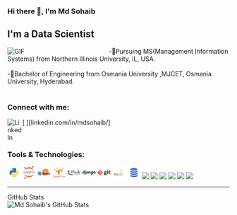 ### Hi there 👋, I'm Md Sohaib 

## I'm a Data Scientist
<img align="left" alt="GIF" src="https://media1.tenor.com/images/72a9ce1fe0e4b94d46684ad710b27c13/tenor.gif" width="230px" />

-📝Pursuing MS(Management Information Systems) from Northern Illinois University, IL, USA.<br><br>
-📝Bachelor of Engineering from Osmania University ,MJCET, Osmania University, Hyderabad.<br><br>


### Connect with me:


[<img align="left" alt="LinkedIn" width="34px" src="https://i2.wp.com/softwareengineeringdaily.com/wp-content/uploads/2020/02/LinkedIn.jpg" />  ][linkedin.com/in/mdsohaib/]


<br />

### Tools & Technologies:

<code><img height="30" src="https://raw.githubusercontent.com/github/explore/80688e429a7d4ef2fca1e82350fe8e3517d3494d/topics/python/python.png"></code>
<code><img height="30" src="https://raw.githubusercontent.com/github/explore/80688e429a7d4ef2fca1e82350fe8e3517d3494d/topics/jupyter-notebook/jupyter-notebook.png"></code>
<code><img height="30" src="https://raw.githubusercontent.com/github/explore/80688e429a7d4ef2fca1e82350fe8e3517d3494d/topics/scikit-learn/scikit-learn.png"></code>
<code><img height="30" src="https://raw.githubusercontent.com/github/explore/80688e429a7d4ef2fca1e82350fe8e3517d3494d/topics/tensorflow/tensorflow.png"></code>
<code><img height="30" src="https://raw.githubusercontent.com/github/explore/80688e429a7d4ef2fca1e82350fe8e3517d3494d/topics/flask/flask.png"></code>
<code><img height="30" src="https://raw.githubusercontent.com/github/explore/80688e429a7d4ef2fca1e82350fe8e3517d3494d/topics/django/django.png"></code>
<code><img height="30" src="https://raw.githubusercontent.com/github/explore/80688e429a7d4ef2fca1e82350fe8e3517d3494d/topics/git/git.png"></code>
<code><img height="30" src="https://raw.githubusercontent.com/github/explore/80688e429a7d4ef2fca1e82350fe8e3517d3494d/topics/mysql/mysql.png"></code>
<code><img height="30" src="https://raw.githubusercontent.com/github/explore/80688e429a7d4ef2fca1e82350fe8e3517d3494d/topics/sql/sql.png"></code>
<code><img height="30" src="https://upload.wikimedia.org/wikipedia/commons/thumb/9/98/WordPress_blue_logo.svg/1280px-WordPress_blue_logo.svg.png"></code>
<code><img height="30" src="https://it.wisc.edu/wp-content/uploads/Google-Cloud-Platform-900x400-1.jpg"></code>
<code><img height="30" src="https://i0.wp.com/cybersophia.net/wp-content/uploads/2020/12/Kali-Linux-2020.4.png"></code>
<code><img height="30" src="https://images-na.ssl-images-amazon.com/images/I/51nO6qkDxcS.png"></code>
<code><img height="30" src="https://miro.medium.com/max/2000/1*PCKC8Ufml-wvb9Vjj3aaWw.jpeg"></code>
<code><img height="30" src="https://developer-tech.com/wp-content/uploads/sites/3/2021/02/mongodb-atlas-google-cloud-partnership-nosql-databases-integrations-2-1024x616.jpg"></code>
<hr>


  <summary>GitHub Stats</summary>
  <img align="left" alt="Md Sohaib's GitHub Stats" src="https://github-readme-stats.vercel.app/api?username=mdsohaib&show_icons=true&hide_border=true" />

[linkedin]: linkedin.com/in/mdsohaib
